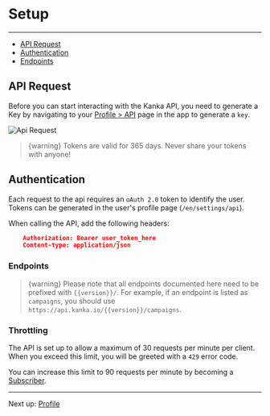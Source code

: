 # Setup

---

- [API Request](#request)
- [Authentication](#authentication)
- [Endpoints](#endpoints)

<a name="request"></a>
## API Request

Before you can start interacting with the Kanka API, you need to generate a Key by navigating to your [Profile > API](https://app.kanka.io/settings/api) page in the app to generate a `key`.

![Api Request](/images/api-docs/api-request.png)

> {warning} Tokens are valid for 365 days. Never share your tokens with anyone!


<a name="authentication"></a>
## Authentication

Each request to the api requires an `oAuth 2.0` token to identify the user. Tokens can be generated in the user's profile page (`/en/settings/api`).

When calling the API, add the following headers:

```json
    Authorization: Bearer user_token_here
    Content-type: application/json
```

<a name="endpoints"></a>
### Endpoints

> {warning} Please note that all endpoints documented here need to be prefixed with `{{version}}/`. For example, if an endpoint is listed as `campaigns`, you should use `https://api.kanka.io/{{version}}/campaigns`.

### Throttling

The API is set up to allow a maximum of 30 requests per minute per client. When you exceed this limit, you will be greeted with a `429` error code.

You can increase this limit to 90 requests per minute by becoming a [Subscriber](https://kanka.io/pricing).

---
Next up: [Profile](/api-docs/{{version}}/profile)
